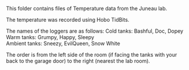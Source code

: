 This folder contains files of Temperature data from the Juneau lab.

The temperature was recorded using Hobo TidBits.   

The names of the loggers are as follows:
Cold tanks: Bashful, Doc, Dopey   
Warm tanks: Grumpy, Happy, Sleepy   
Ambient tanks: Sneezy, EvilQueen, Snow White   

The order is from the left side of the room (if facing the tanks with your back to the garage door) to the right (nearest the lab room). 
